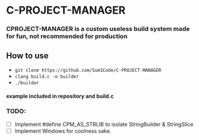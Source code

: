 # C-PROJECT-MANAGER
### CPROJECT-MANAGER is a custom useless build system made for fun, not recommended for production

## How to use 
- `git clone https://github.com/Sum1Code/C-PROJECT-MANAGER`
- `clang build.c -o builder`
- `./builder`

#### example included in repository and build.c

### TODO:
- [ ] Implement #define CPM_AS_STRLIB to isolate StringBuilder & StringSlice
- [ ] Implement Windows for coolness sake. 
